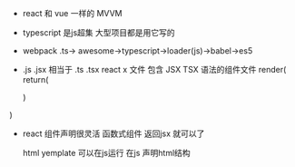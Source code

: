 - react  和 vue 一样的  MVVM
- typescript   是js超集  大型项目都是用它写的
- webpack   .ts-> awesome->typescript->loader(js)->babel->es5




-  .js  .jsx   相当于  .ts  .tsx
  react  x 文件  包含 JSX TSX  语法的组件文件
  render(
    return(
      <div/>
    )
  )
- react 组件声明很灵活
函数式组件  返回jsx 就可以了

  html yemplate 可以在js运行
  在js 声明html结构 
